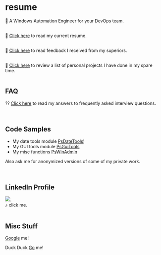 # resume
👀 A Windows Automation Engineer for your DevOps team.
</br>
</br>

📜 [Click here](https://github.com/tonypags/resume/blob/master/A-Pagliaro-Resume.md) to read my current resume.
</br>
</br>

📢 [Click here](https://github.com/tonypags/resume/blob/master/Testimonials.md) to read feedback I received from my superiors.
</br>
</br>

📐 [Click here](https://github.com/tonypags/resume/blob/master/Personal-Projects.md) to review a list of personal projects I have done in my spare time.
</br>
</br>

## FAQ
⁇ [Click here](https://github.com/tonypags/resume/blob/master/FAQ.md) to read my answers to frequently asked interview questions. 
</br>
</br>
</br>

## Code Samples
- My date tools module [PsDateTools](https://github.com/tonypags/PsDateTools/))
- My GUI tools module [PsGuiTools](https://github.com/tonypags/PsGuiTools)
- My misc functions [PsWinAdmin](https://github.com/tonypags/PsWinAdmin)

Also ask me for anonymized versions of some of my private work. </br>
</br>
</br>

## LinkedIn Profile
[![](https://media-exp1.licdn.com/dms/image/C5603AQGCpTjho5JrDg/profile-displayphoto-shrink_200_200/0/1516656396060?e=1613606400&v=beta&t=KNyQ7HvAZlX886ZxBht84GQOgV-JidPYBU1uLyaUf-k)](https://www.linkedin.com/in/tony-pagliaro-a2923337/).
</br>
⤴️ click me.</br>
</br>

## Misc Stuff
[Google](https://www.google.com/search?q=tonypags+powershell) me!

Duck Duck [Go](https://duckduckgo.com/?q=tonypags+powershell&t=h_&ia=web) me!
</br>
